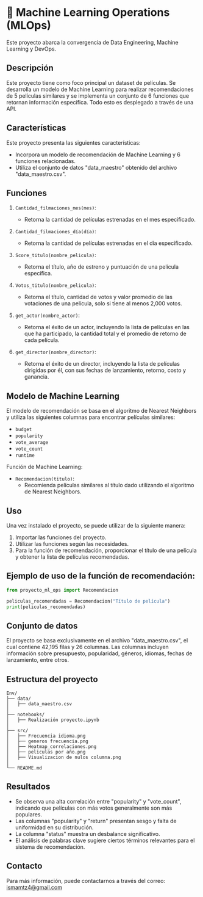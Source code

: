 ﻿# 🤖 Machine Learning Operations (MLOps)

Este proyecto abarca la convergencia de Data Engineering, Machine Learning y DevOps.

## Descripción

Este proyecto tiene como foco principal un dataset de películas. Se desarrolla un modelo de Machine Learning para realizar recomendaciones de 5 películas similares y se implementa un conjunto de 6 funciones que retornan información específica. Todo esto es desplegado a través de una API.

## Características

Este proyecto presenta las siguientes características:

- Incorpora un modelo de recomendación de Machine Learning y 6 funciones relacionadas.
- Utiliza el conjunto de datos "data_maestro" obtenido del archivo "data_maestro.csv".

## Funciones

1. `Cantidad_filmaciones_mes(mes)`:
    - Retorna la cantidad de películas estrenadas en el mes especificado.

2. `Cantidad_filmaciones_día(día)`:
    - Retorna la cantidad de películas estrenadas en el día especificado.

3. `Score_titulo(nombre_pelicula)`:
    - Retorna el título, año de estreno y puntuación de una película específica.

4. `Votos_titulo(nombre_pelicula)`:
    - Retorna el título, cantidad de votos y valor promedio de las votaciones de una película, solo si tiene al menos 2,000 votos.

5. `get_actor(nombre_actor)`:
    - Retorna el éxito de un actor, incluyendo la lista de películas en las que ha participado, la cantidad total y el promedio de retorno de cada película.

6. `get_director(nombre_director)`:
    - Retorna el éxito de un director, incluyendo la lista de películas dirigidas por él, con sus fechas de lanzamiento, retorno, costo y ganancia.

## Modelo de Machine Learning

El modelo de recomendación se basa en el algoritmo de Nearest Neighbors y utiliza las siguientes columnas para encontrar películas similares:

- `budget`
- `popularity`
- `vote_average`
- `vote_count`
- `runtime`

Función de Machine Learning:

- `Recomendacion(titulo)`:
    - Recomienda películas similares al título dado utilizando el algoritmo de Nearest Neighbors.

## Uso

Una vez instalado el proyecto, se puede utilizar de la siguiente manera:

1. Importar las funciones del proyecto.
2. Utilizar las funciones según las necesidades.
3. Para la función de recomendación, proporcionar el título de una película y obtener la lista de películas recomendadas.

## Ejemplo de uso de la función de recomendación:
```python
from proyecto_ml_ops import Recomendacion

peliculas_recomendadas = Recomendacion("Título de película")
print(peliculas_recomendadas)
```

## Conjunto de datos
El proyecto se basa exclusivamente en el archivo "data_maestro.csv", el cual contiene 42,195 filas y 26 columnas. Las columnas incluyen información sobre presupuesto, popularidad, géneros, idiomas, fechas de lanzamiento, entre otros.

## Estructura del proyecto
```
Env/
├── data/
│   ├── data_maestro.csv
│   
├── notebooks/
│   ├── Realización proyecto.ipynb
│     
├── src/
│   ├── Frecuencia idioma.png
│   ├── generos frecuencia.png
│   ├── Heatmap_correlaciones.png
│   ├── peliculas por año.png
│   ├── Visualizacion de nulos columna.png
│
└── README.md
```
## Resultados

- Se observa una alta correlación entre "popularity" y "vote_count", indicando que películas con más votos generalmente son más populares.
- Las columnas "popularity" y "return" presentan sesgo y falta de uniformidad en su distribución.
- La columna "status" muestra un desbalance significativo.
- El análisis de palabras clave sugiere ciertos términos relevantes para el sistema de recomendación.
  
## Contacto

Para más información, puede contactarnos a través del correo: ismamtz4@gmail.com
